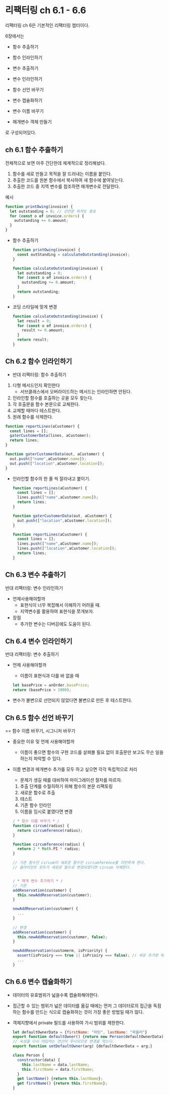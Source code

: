 # 리팩터링 ch 6.1 - 6.6

리팩터링 ch 6은 기본적인 리팩터링 챕터이다.

6장에서는

- 함수 추출하기

- 함수 인라인하기

  

- 변수 추출하기

- 변수 인라인하기



- 함수 선언 바꾸기
- 변수 캡슐화하기
- 변수 이름 바꾸기
- 매개변수 객체 만들기

로 구성되어있다.



## ch 6.1 함수 추출하기

전체적으로 보면 아주 간단한데 체계적으로 정리해놨다.

1. 함수를 새로 만들고 목적을 잘 드러내는 이름을 붙인다.
2. 추출한 코드를 원본 함수에서 복사하여 새 함수에 붙여넣는다.
3. 추출한 코드 중 지역 변수를 참조하면 매개변수로 전달한다.

예시

```javascript
function printOwing(invoice) {
  let outstanding = 0; // 선언문 위치도 중요
  for (const o of invoice.orders) {
    outstanding += 0.amount;
  }
}
```

- 함수 추출하기

  ```javascript
  function printOwing(invoice) {
    const outStanding = calculateOutstanding(invoice);
  }
  
  function calculateOutstanding(invoice) {
    let outstanding = 0;
    for (const o of invoice.orders) {
      outstanding += 0.amount;
    }
    return outstanding;
  }
  ```

- 코딩 스타일에 맞게 변경

  ```javascript
  function calculateOutstanding(invoice) {
    let result = 0;
    for (const o of invoice.orders) {
      result += 0.amount;
    }
    return result;
  }
  ```



## Ch 6.2 함수 인라인하기

- 반대 리팩터링: 함수 추출하기

1. 다형 메서드인지 확인한다
   - 서브클래스에서 오버라이드하는 메서드는 인라인하면 안된다.
2. 인라인할 함수를 호출하는 곳을 모두 찾는다.
3. 각 호출문을 함수 본문으로 교체한다.
4. 교체할 때마다 테스트한다.
5. 원래 함수를 삭제한다.

```javascript
function reportLines(aCustomer) {
  const lines = [];
  gaterCustomerData(lines, aCustomer);
  return lines;
}

function gaterCustomerData(out, aCustomer) {
  out.push(["name",aCustomer.name]);
  out.push(["location",aCustomer.location]);
}
```

- 인라인할 함수의 한 줄 씩 잘라내고 붙이기.

  ```javascript
  function reportLines(aCustomer) {
    const lines = [];
  	lines.push(["name",aCustomer.name]);
    return lines;
  }
  
  function gaterCustomerData(out, aCustomer) {
    out.push(["location",aCustomer.location]);
  }
  ```

  ```javascript
  function reportLines(aCustomer) {
    const lines = [];
  	lines.push(["name",aCustomer.name]);
    lines.push(["location",aCustomer.location]);
    return lines;
  }
  ```



## Ch 6.3 변수 추출하기

반대 리팩터링: 변수 인라인하기

- 언제사용해야할까
  - 표현식이 너무 복잡해서 이해하기 어려울 때.
  - 지역변수를 활용하여 표현식을 쪼개보자.
- 장점
  - 추가한 변수는 디버깅에도 도움이 된다.



## Ch 6.4 변수 인라인하기

반대 리팩터링: 변수 추출하기

- 언제 사용해야할까

  - 이름이 표현식과 다를 바 없을 때

  ```javascript
  let basePrice = anOrder.basePrice;
  return (basePrice > 1000);
  ```

- 변수가 불변으로 선언되지 않았다면 불변으로 만든 후 테스트한다.



## Ch 6.5 함수 선언 바꾸기

== 함수 이름 바꾸기, 시그니처 바꾸기

- 중요한 이유 및 언제 사용해야할까

  - 이름이 좋으면 함수의 구현 코드를 살펴볼 필요 없이 호출문만 보고도 무슨 일을 하는지 파악할 수 있다.

- 이름 변경과 매개변수 추가를 모두 하고 싶으면 각각 독립적으로 처리

  - 문제가 생길 때를 대비하여 마이그레이션 절차를 따르자.

  1. 추출 단계를 수월히하기 위해 함수의 본문 리팩토링
  2. 새로운 함수로 추출
  3. 테스트 
  4. 기존 함수 인라인
  5. 이름을 임시로 붙였다면 변경

  ```javascript
  / * 함수 이름 바꾸기 * /
  function circum(radius) {
    return circumference(radius);
  }
  
  function circumference(radius) {
    return 2 * Math.PI * radius;
  } 
  
  // 기존 함수인 circum이 새로운 함수인 circumference를 리턴하게 한다.
  // 클라이언트 모두가 새로운 함수로 변경되었다면 circum 삭제한다.
  
  
  / * 매개 변수 추가하기 * / 
  // 기존
  addReservation(customer) {
    this.newAddReservation(customer);
  }
  
  newAddReservation(customer) {
    ...
  }
   
  // 변경
  addReservation(customer) {
    this.newAddReservation(customer, false);
  }
  
  newAddReservation(customerm, isPriority) {
    assert(isPrioiry === true || isPrioiry === false); // 새로 추가한 매개변수 실제로 사용하는지 확인
    ...
  }
  ```



## Ch 6.6 변수 캡슐화하기

- 데이터의 유효범위가 넓을수록 캡슐화해야한다.

- 접근할 수 있는 범위가 넓은 데이터를 옮길 때에는 먼저 그 데이터로의 접근을 독점하는 함수를 만드는 식으로 캡슐화하는 것이 가장 좋은 방법일 때가 많다.

- 객체지향에서 private 필드를 사용하여 가시 범위를 제한한다. 

  ```javascript
  let defaultOwnerData = {firstName: "마틴", lastName: "파울러"}
  export function defaultOwner() {return new Person(defaultOwnerData);}
  // 속성을 다시 대입하는 연산이 무시되므로 변경을 막는다.
  export function setDefaultOwner(arg) {defaultOwnerData = arg;}
  
  class Person {
    constructor(data) {
      this.lastName = data.lastName;
      this.firstName = data.firstName;
    }
    get lastName() {return this.lastName};
    get firstName() {return this.firstName};
  }
  ```

  

